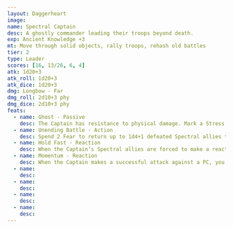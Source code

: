 ```yaml
---
layout: Daggerheart
image:
name: Spectral Captain
desc: A ghostly commander leading their troops beyond death.
exp: Ancient Knowledge +3
mt: Move through solid objects, rally troops, rehash old battles
tier: 2
type: Leader
scores: [16, 13/26, 6, 4]
atk: 1d20+3
atk_roll: 1d20+3
atk_dice: 1d20+3
dmg: Longbow - Far
dmg_roll: 2d10+3 phy
dmg_dice: 2d10+3 phy
feats:
  - name: Ghost - Passive
    desc: The Captain has resistance to physical damage. Mark a Stress to move up to Close range through solid objects.
  - name: Unending Battle - Action
    desc: Spend 2 Fear to return up to 1d4+1 defeated Spectral allies to the battle at the points where they first appeared (with no marked HP or Stress).
  - name: Hold Fast - Reaction
    desc: When the Captain’s Spectral allies are forced to make a reaction roll, you can mark a Stress to give those allies a +2 bonus to the roll.
  - name: Momentum - Reaction
    desc: When the Captain makes a successful attack against a PC, you gain a Fear.
  - name: 
    desc: 
  - name: 
    desc: 
  - name: 
    desc: 
  - name: 
    desc: 
---
```

